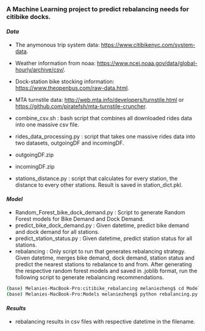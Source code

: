 ### A Machine Learning project to predict rebalancing needs for citibike docks.
#### <i>Data</i>
- The anymonous trip system data: https://www.citibikenyc.com/system-data.
- Weather information from noaa: https://www.ncei.noaa.gov/data/global-hourly/archive/csv/.
- Dock-station bike stocking information: https://www.theopenbus.com/raw-data.html.
- MTA turnstile data: http://web.mta.info/developers/turnstile.html or https://github.com/piratefsh/mta-turnstile-cruncher.

- combine_csv.sh : bash script that combines all downloaded rides data into one massive csv file.
- rides_data_processing.py : script that takes one massive rides data into two datasets, outgoingDF and incomingDF.
- outgoingDF.zip
- incomingDF.zip
- stations_distance.py : script that calculates for every station, the distance to every other stations. Result is saved in station_dict.pkl.

#### <i>Model</i>
- Random_Forest_bike_dock_demand.py : Script to generate Random Forest models for Bike Demand and Dock Demand.
- predict_bike_dock_demand.py : Given datetime, predict bike demand and dock demand for all stations.
- predict_station_status.py : Given datetime, predict station status for all stations. 
- rebalancing : Only script to run that generates rebalancing strategy. Given datetime, merges bike demand, dock demand, station status and predict the nearest stations to rebalance to and from.
After generating the respective random forest models and saved in .joblib format, run the following script to generate rebalancing recommendations.
```bash
(base) Melanies-MacBook-Pro:citibike_rebalancing melaniezheng$ cd Models/
(base) Melanies-MacBook-Pro:Models melaniezheng$ python rebalancing.py '2020-07-17 9:00'
```

#### <i>Results</i>
- rebalancing results in csv files with respective datetime in the filename.

